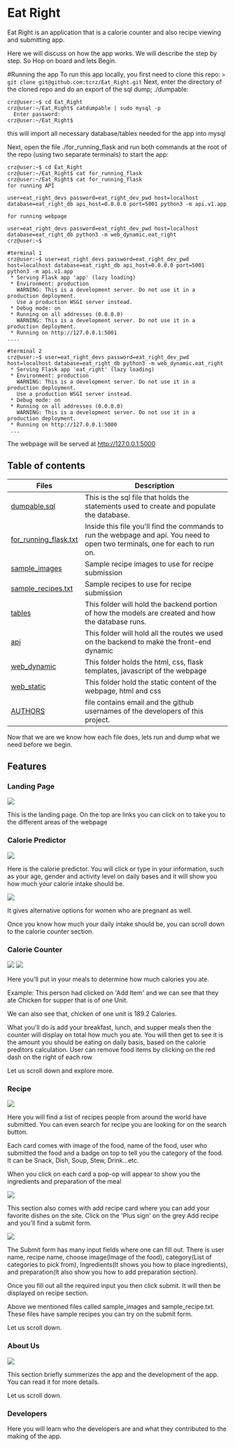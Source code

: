 <h1>Eat Right</h1>
<p>Eat Right is an application that is a calorie counter and also recipe viewing and submitting app.</p>
<p>Here we will discuss on how the app works. We will describe the step by step. So Hop on board and lets Begin.</p>

#Running the app
To run this app locally, you first need to clone this repo:
`> git clone git@github.com:tcrz/Eat_Right.git`
Next, enter the directory of the cloned repo and do an export of the sql dump; ./dumpable:
```shell
crz@user:~$ cd Eat_Right
crz@user:~/Eat_Right$ catdumpable | sudo mysql -p
  Enter password:
crz@user:~/Eat_Right$
```

this will import all necessary database/tables needed for the app into mysql

Next, open the file ./for_running_flask and run both commands  at the root of the repo (using two separate terminals) to start the app:
```shell
crz@user:~$ cd Eat_Right
crz@user:~/Eat_Right$ cat for_running_flask
crz@user:~/Eat_Right$ cat for_running_flask
for running API

user=eat_right_devs password=eat_right_dev_pwd host=localhost database=eat_right_db api_host=0.0.0.0 port=5001 python3 -m api.v1.app

for running webpage

user=eat_right_devs password=eat_right_dev_pwd host=localhost database=eat_right_db python3 -m web_dynamic.eat_right
crz@user:~$
```
```shell
#terminal 1
crz@user:~$ user=eat_right_devs password=eat_right_dev_pwd host=localhost database=eat_right_db api_host=0.0.0.0 port=5001 python3 -m api.v1.app
 * Serving Flask app 'app' (lazy loading)
 * Environment: production
   WARNING: This is a development server. Do not use it in a production deployment.
   Use a production WSGI server instead.
 * Debug mode: on
 * Running on all addresses (0.0.0.0)
   WARNING: This is a development server. Do not use it in a production deployment.
 * Running on http://127.0.0.1:5001
....

#terminal 2
crz@user:~$ user=eat_right_devs password=eat_right_dev_pwd host=localhost database=eat_right_db python3 -m web_dynamic.eat_right
 * Serving Flask app 'eat_right' (lazy loading)
 * Environment: production
   WARNING: This is a development server. Do not use it in a production deployment.
   Use a production WSGI server instead.
 * Debug mode: on
 * Running on all addresses (0.0.0.0)
   WARNING: This is a development server. Do not use it in a production deployment.
 * Running on http://127.0.0.1:5000
 ...
```
The webpage will be served at http://127.0.0.1:5000

## Table of contents
Files | Description
----- | -----------
[dumpable.sql](./dumpable.sql) | This is the sql file that holds the statements used to create and populate the database.
[for_running_flask.txt](./for_running_flask.txt) | Inside this file you'll find the commands to run the webpage and api. You need to open two terminals, one for each to run on.
[sample_images](./sample_images) | Sample recipe images to use for recipe submission
[sample_recipes.txt](./sample_recipes.txt) | Sample recipes to use for recipe submission
[tables](./tables) | This folder will hold the backend portion of how the models are created and how the database runs.
[api](./api) |This folder will hold all the routes we used on the backend to make the front-end dynamic
[web_dynamic](./web_dynamic) | This folder holds the html, css, flask templates, javascript of the webpage
[web_static](./web_static) | This folder hold the static content of the webpage, html and css
[AUTHORS](./AUTHORS) | file contains email and the github usernames of the developers of this project.


<p>Now that we are we know how each file does, lets run and dump what we need before we begin.</p>
<h2>Features</h2>
<h3>Landing Page</h3>
<img src='./web_dynamic/static/images/readme_images/landing_page.png'>
<p>This is the landing page. On the top are links you can click on to take you to the different areas of the webpage</p>

<h3>Calorie Predictor</h3>
<img src='./web_dynamic/static/images/readme_images/male_predictor.png'>
<p>Here is the calorie predictor. You will click or type in your information, such as  your age, gender and activity level on daily bases and it will show you how much your calorie intake should be.</p>
<img src='./web_dynamic/static/images/readme_images/female_predictor.png'>
<p>It gives alternative options for women who are pregnant as well.</p>
<p>Once you know how much your daily intake should be, you can scroll down to the calorie counter section.</p>

<h3>Calorie Counter</h3>
<img src='./web_dynamic/static/images/readme_images/calorie_counter.png'>
<img src='./web_dynamic/static/images/readme_images/calorie_counter_dinner.png'>
<p>Here you'll put in your meals to determine how much calories you ate.</p>
<p>Example: This person had clicked on 'Add Item' and we can see that they ate Chicken for supper that is of one Unit.</p>
<p>We can also see that, chicken of one unit is 189.2 Calories.</p>
<p>What you'll do is add your breakfast, lunch, and supper meals then the counter will display on total how much you ate.
You will then get to see it is the amount you should be eating on daily basis, based on the calorie preditors calculation. User can remove food items by clicking on the red dash on the right of each row</p>
<p>Let us scroll down and explore more.</p>

<h3>Recipe</h3>
<img src='./web_dynamic/static/images/readme_images/recipe.png'>
<p>Here you will find a list of recipes people from around the world have submitted. You can even search for recipe you are looking for on the search button.</p>
<p>Each card comes with image of the food, name of the food, user who submitted the food and a badge on top to tell you the category of the food. It can be Snack, Dish, Soup, Stew, Drink...etc.</p>
<p>When you click on each card a pop-op will appear to show you the ingredients and preparation of the meal</p>
<img src='./web_dynamic/static/images/readme_images/recipe_view.png'>
<p>This section also comes with add recipe card where you can add your favorite dishes on the site. Click on the 'Plus sign' on the grey Add recipe and you'll find a submit form.</p>
<img src='./web_dynamic/static/images/readme_images/submit.png'>
<p>The Submit form has many input fields where one can fill out. There is user name, recipe name, choose image(Image of the food), category(List of categories to pick from), Ingredients(It shows you how to place ingredients), and preparation(It also show you how to add preparation section).</p>
<p>Once you fill out all the required input you then click submit. It will then be displayed on recipe section.</p>
<p>Above we mentioned files called sample_images and sample_recipe.txt. These files have sample recipes you can try on the submit form.</p>
<p>Let us scroll down.</p>

<h3>About Us</h3>
<img src='./web_dynamic/static/images/readme_images/About_us.png'>
<p>This section briefly summerizes the app and the development of the app. You can read it for more details.</p>
<p>Let us scroll down.</p>

<h3>Developers</h3>
<p>Here you will learn who the developers are and what they contributed to the making of the app.</p>
